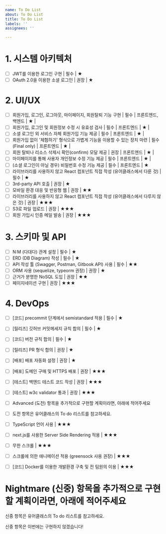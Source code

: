 ```yaml
---
name: To Do List
about: To Do List
title: To Do List
labels: ''
assignees: ''

---
```


# 1. 시스템 아키텍처
* [ ] JWT를 이용한 로그인 구현 | 필수 | ★
* [ ]  OAuth 2.0을 이용한 소셜 로그인 | 권장 | ★

# 2. UI/UX
 * [ ] 회원가입, 로그인, 로그아웃, 마이페이지, 회원탈퇴 기능 구현 | 필수 | 프론트엔드, 백엔드 | ★ |  
 * [ ] 회원가입, 로그인 및 회원정보 수정 시 유효성 검사 | 필수 | 프론트엔드 | ★ |  
 * [ ] 소셜 로그인 외 서비스 자체 회원가입 기능 제공 | 필수 | 프론트엔드 | ★ |  
* [ ]  회원가입 없이 '체험하기' 형식으로 가볍게 기능을 이용할 수 있는 장치 마련 | 필수(Final only) | 프론트엔드 | ★ |  
 * [ ] 회원 탈퇴나 리소스 삭제시 확인(confirm) 모달 제공 | 권장 | 프론트엔드 | ★ |  
 * [ ] 마이페이지를 통해 사용자 개인정보 수정 기능 제공 | 필수 | 프론트엔드 | ★ |  
* [ ]  (소셜 로그인이 아닐 경우) 비밀번호 수정 기능 제공 | 필수 | 프론트엔드 | ★
 * [ ] 라이브러리를 사용하지 않고 React 컴포넌트 직접 작성 (유어클래스에서 다룬 것) | 필수 | ★
 * [ ] 3rd-party API 호출 | 권장 | ★
* [ ]  모바일 환경 대응 및 반응형 웹 | 권장 | ★★
* [ ]  라이브러리를 사용하지 않고 React 컴포넌트 직접 작성 (유어클래스에서 다루지 않은 것) | 권장 | ★★★
* [ ]  S3로 파일 업로드 | 권장 | ★★★
* [ ]  회원 가입시 인증 메일 발송 | 권장 | ★★★

#  3. 스키마 및 API
* [ ] N:M (다대다) 관계 설정 | 필수 | ★
* [ ]  ERD (DB Diagram) 작성 | 필수 | ★
* [ ] API 작성 툴 (Swagger, Postman, Gitbook API) 사용 | 필수 | ★★
* [ ]  ORM 사용 (sequelize, typeorm 권장) | 권장 | ★
* [ ]  근거가 분명한 NoSQL 도입 | 권장 | ★★
* [ ]  페이지네이션 구현 | 권장 | ★★★

#  4. DevOps
* [ ]  [코드] precommit 단계에서 semistandard 적용 | 필수 | ★
* [ ]  [릴리즈] 깃허브 커밋메세지 규칙 합의 | 필수 | ★
* [ ]  [코드] 버전 규칙 합의 | 필수 | ★
* [ ]  [릴리즈] PR 형식 합의 | 권장 | ★
* [ ]  [배포] 배포 자동화 설정 | 권장 | ★
* [ ]  [배포] 도메인 구매 및 HTTPS 배포 | 권장 | ★★★
* [ ]  [테스트] 백엔드 테스트 코드 작성 | 권장 | ★★★
* [ ]  [테스트] w3c validator 통과 | 권장 | ★★★
* [ ] Advanced (도전) 항목을 추가적으로 구현할 계획이라면, 아래에 적어주세요
* [ ] 도전 항목은 유어클래스의 To do 리스트를 참고하세요.

* [ ]  TypeScript 언어 사용 | ★★★
* [ ]  next.js를 사용한 Server Side Rendering 적용 | ★★★
* [ ]  무한 스크롤 | ★★★
* [ ]  스크롤에 의한 애니메이션 적용 (greensock 사용 권장) | ★★★
* [ ]  [코드] Docker를 이용한 개발환경 구축 및 전 팀원의 이용 | ★★★
# Nightmare (신중) 항목을 추가적으로 구현할 계획이라면, 아래에 적어주세요
신중 항목은 유어클래스의 To do 리스트를 참고하세요.

신중 항목은 이번에는 구현하지 않겠습니다!
